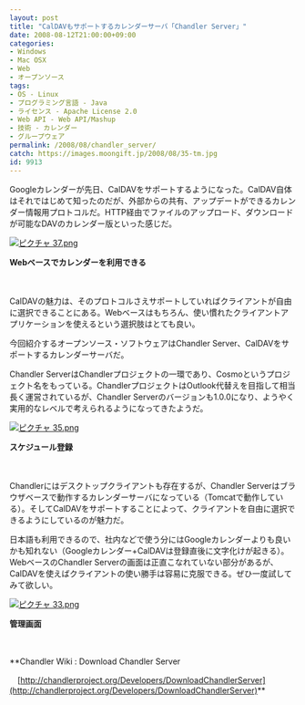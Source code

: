 ```yaml
---
layout: post
title: "CalDAVもサポートするカレンダーサーバ「Chandler Server」"
date: 2008-08-12T21:00:00+09:00
categories:
- Windows
- Mac OSX
- Web
- オープンソース
tags: 
- OS - Linux
- プログラミング言語 - Java
- ライセンス - Apache License 2.0
- Web API - Web API/Mashup
- 技術 - カレンダー
- グループウェア
permalink: /2008/08/chandler_server/
catch: https://images.moongift.jp/2008/08/35-tm.jpg
id: 9913
---
```

Googleカレンダーが先日、CalDAVをサポートするようになった。CalDAV自体はそれではじめて知ったのだが、外部からの共有、アップデートができるカレンダー情報用プロトコルだ。HTTP経由でファイルのアップロード、ダウンロードが可能なDAVのカレンダー版といった感じだ。

  

[![ピクチャ 37.png](https://images.moongift.jp/2008/08/37-tm.jpg)](https://images.moongift.jp/2008/08/37.jpg)  
  
**Webベースでカレンダーを利用できる**

  

　

  

CalDAVの魅力は、そのプロトコルさえサポートしていればクライアントが自由に選択できることにある。Webベースはもちろん、使い慣れたクライアントアプリケーションを使えるという選択肢はとても良い。

  

今回紹介するオープンソース・ソフトウェアはChandler Server、CalDAVをサポートするカレンダーサーバだ。

  
  
<!--more-->  

Chandler ServerはChandlerプロジェクトの一環であり、Cosmoというプロジェクト名をもっている。ChandlerプロジェクトはOutlook代替えを目指して相当長く運営されているが、Chandler Serverのバージョンも1.0.0になり、ようやく実用的なレベルで考えられるようになってきたようだ。

  

[![ピクチャ 35.png](https://images.moongift.jp/2008/08/35-tm.jpg)](https://images.moongift.jp/2008/08/35.jpg)  
  
**スケジュール登録**

  

　

  

Chandlerにはデスクトップクライアントも存在するが、Chandler Serverはブラウザベースで動作するカレンダーサーバになっている（Tomcatで動作している）。そしてCalDAVをサポートすることによって、クライアントを自由に選択できるようにしているのが魅力だ。

  

日本語も利用できるので、社内などで使う分にはGoogleカレンダーよりも良いかも知れない（Googleカレンダー+CalDAVは登録直後に文字化けが起きる）。WebベースのChandler Serverの画面は正直こなれていない部分があるが、CalDAVを使えばクライアントの使い勝手は容易に克服できる。ぜひ一度試してみて欲しい。

  

[![ピクチャ 33.png](https://images.moongift.jp/2008/08/33-tm.jpg)](https://images.moongift.jp/2008/08/33.jpg)  
  
**管理画面**

  

　

  

**Chandler Wiki : Download Chandler Server  
  
　[http://chandlerproject.org/Developers/DownloadChandlerServer](http://chandlerproject.org/Developers/DownloadChandlerServer)**

  
